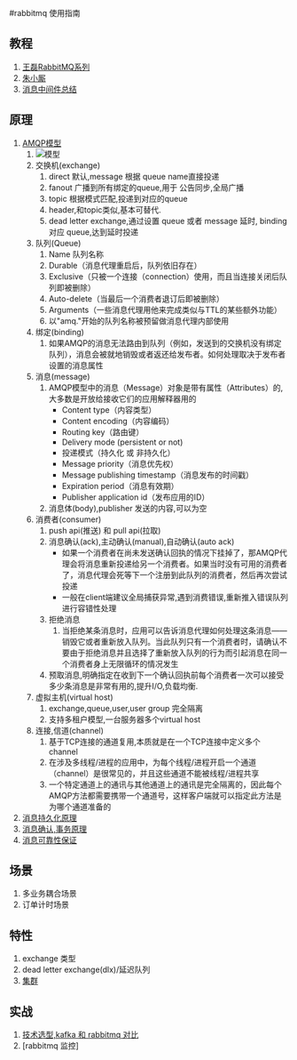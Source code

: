 #rabbitmq 使用指南
## 教程
1. [王磊RabbitMQ系列](https://www.cnblogs.com/vipstone/category/1236196.html)
2. [朱小厮](https://blog.csdn.net/u013256816/article/cate1gory/6532725)
3. [消息中间件总结](https://blog.csdn.net/u013256816/article/details/54743481)

## 原理
1. [AMQP模型](http://rabbitmq.mr-ping.com/AMQP/AMQP_0-9-1_Model_Explained.html)
   1. ![模型](https://www.rabbitmq.com/img/tutorials/intro/hello-world-example-routing.png)
   2. 交换机(exchange)
      1. direct 默认,message 根据 queue name直接投递
      2. fanout 广播到所有绑定的queue,用于 公告同步,全局广播
      3. topic 根据模式匹配,投递到对应的queue
      4. header,和topic类似,基本可替代.
      5. dead letter exchange,通过设置 queue 或者 message 延时, binding 对应 queue,达到延时投递
   3. 队列(Queue)
      1. Name 队列名称
      2. Durable（消息代理重启后，队列依旧存在）
      3. Exclusive（只被一个连接（connection）使用，而且当连接关闭后队列即被删除）
      4. Auto-delete（当最后一个消费者退订后即被删除）
      5. Arguments（一些消息代理用他来完成类似与TTL的某些额外功能）
      6. 以"amq."开始的队列名称被预留做消息代理内部使用
   4. 绑定(binding)
      1. 如果AMQP的消息无法路由到队列（例如，发送到的交换机没有绑定队列），消息会被就地销毁或者返还给发布者。如何处理取决于发布者设置的消息属性
   5. 消息(message)
      1. AMQP模型中的消息（Message）对象是带有属性（Attributes）的,大多数是开放给接收它们的应用解释器用的
         - Content type（内容类型）
         - Content encoding（内容编码）
         - Routing key（路由键）
         - Delivery mode (persistent or not)
         - 投递模式（持久化 或 非持久化）
         - Message priority（消息优先权）
         - Message publishing timestamp（消息发布的时间戳）
         - Expiration period（消息有效期）
         - Publisher application id（发布应用的ID）
      2. 消息体(body),publisher 发送的内容,可以为空
   6. 消费者(consumer)
      1. push api(推送) 和 pull api(拉取)
      2. 消息确认(ack),主动确认(manual),自动确认(auto ack)
         - 如果一个消费者在尚未发送确认回执的情况下挂掉了，那AMQP代理会将消息重新投递给另一个消费者。如果当时没有可用的消费者了，消息代理会死等下一个注册到此队列的消费者，然后再次尝试投递
         - 一般在client端建议全局捕获异常,遇到消费错误,重新推入错误队列进行容错性处理
      3. 拒绝消息
         1. 当拒绝某条消息时，应用可以告诉消息代理如何处理这条消息——销毁它或者重新放入队列。当此队列只有一个消费者时，请确认不要由于拒绝消息并且选择了重新放入队列的行为而引起消息在同一个消费者身上无限循环的情况发生
      4. 预取消息,明确指定在收到下一个确认回执前每个消费者一次可以接受多少条消息是非常有用的,提升I/O,负载均衡.
   7. 虚拟主机(virtual host)
      1. exchange,queue,user,user group 完全隔离
      2. 支持多租户模型,一台服务器多个virtual host
   8. 连接,信道(channel)
      1. 基于TCP连接的通道复用,本质就是在一个TCP连接中定义多个channel
      2. 在涉及多线程/进程的应用中，为每个线程/进程开启一个通道（channel）是很常见的，并且这些通道不能被线程/进程共享
      3. 一个特定通道上的通讯与其他通道上的通讯是完全隔离的，因此每个AMQP方法都需要携带一个通道号，这样客户端就可以指定此方法是为哪个通道准备的
2. [消息持久化原理](https://blog.csdn.net/u013256816/article/details/60875666)
3. [消息确认,事务原理](https://blog.csdn.net/u013256816/article/details/55515234)
4. [消息可靠性保证](https://blog.csdn.net/u013256816/article/details/79147591)
## 场景
1. 多业务耦合场景
2. 订单计时场景
## 特性
1. exchange 类型
2. dead letter exchange(dlx)/延迟队列
3. [集群]()
## 实战
1. [技术选型,kafka 和 rabbitmq 对比](https://blog.csdn.net/u013256816/article/details/79838428)
2. [rabbitmq 监控]
